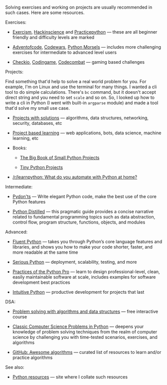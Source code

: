 Solving exercises and working on projects are usually recommended in such cases. Here are some resources.

Exercises:

- [Exercism](https://exercism.org/tracks/python/exercises), [Hackinscience](https://www.hackinscience.org/exercises/) and [Practicepython](https://www.practicepython.org/) — these are all beginner friendly and difficulty levels are marked
    
- [Adventofcode](https://adventofcode.com/), [Codewars](https://www.codewars.com/), [Python Morsels](https://www.pythonmorsels.com/) — includes more challenging exercises for intermediate to advanced level users
    
- [Checkio](https://py.checkio.org/), [Codingame](https://www.codingame.com/start), [Codecombat](https://codecombat.com/) — gaming based challenges
    

Projects:

Find something that'd help to solve a real world problem for you. For example, I'm on Linux and use the terminal for many things. I wanted a cli tool to do simple calculations. There's `bc` command, but it doesn't accept direct string and you need to set `scale` and so on. So, I looked up how to write a cli in Python (I went with built-in `argparse` module) and made a tool that'd solve my small use case.

- [Projects with solutions](https://github.com/karan/Projects-Solutions) — algorithms, data structures, networking, security, databases, etc
    
- [Project based learning](https://github.com/practical-tutorials/project-based-learning#python) — web applications, bots, data science, machine learning, etc
    
- Books:
    
    - [The Big Book of Small Python Projects](https://inventwithpython.com/bigbookpython/)
        
    - [Tiny Python Projects](https://www.manning.com/books/tiny-python-projects)
        
- [/r/learnpython: What do you automate with Python at home?](https://www.reddit.com/r/learnpython/comments/k5k1h0/what_do_you_automate_with_python_at_home/)
    

Intermediate:

- [Pydon'ts](https://mathspp.gumroad.com/l/pydonts) — Write elegant Python code, make the best use of the core Python features
    
- [Python Distilled](https://www.oreilly.com/library/view/python-distilled/9780134173399/) — this pragmatic guide provides a concise narrative related to fundamental programming topics such as data abstraction, control flow, program structure, functions, objects, and modules
    

Advanced:

- [Fluent Python](https://www.oreilly.com/library/view/fluent-python-2nd/9781492056348/) — takes you through Python’s core language features and libraries, and shows you how to make your code shorter, faster, and more readable at the same time
    
- [Serious Python](https://nostarch.com/seriouspython) — deployment, scalability, testing, and more
    
- [Practices of the Python Pro](https://www.manning.com/books/practices-of-the-python-pro) — learn to design professional-level, clean, easily maintainable software at scale, includes examples for software development best practices
    
- [Intuitive Python](https://pragprog.com/titles/dmpython/intuitive-python/) — productive development for projects that last
    

DSA:

- [Problem solving with algorithms and data structures](https://runestone.academy/ns/books/published/pythonds3/index.html) — free interactive course
    
- [Classic Computer Science Problems in Python](https://www.manning.com/books/classic-computer-science-problems-in-python) — deepens your knowledge of problem solving techniques from the realm of computer science by challenging you with time-tested scenarios, exercises, and algorithms
    
- [GitHub: Awesome algorithms](https://github.com/tayllan/awesome-algorithms) — curated list of resources to learn and/or practice algorithms
    

See also:

- [Python resources](https://learnbyexample.github.io/py_resources/) — site where I collate such resources